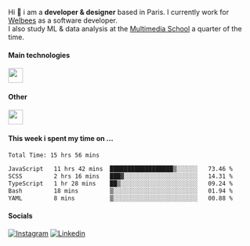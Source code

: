 Hi :wave: i am a **developer & designer** based in Paris. I currently work for [Welbees](https://www.welbees.com) as a software developer.<br /> I also study ML & data analysis at the [Multimedia School](https://www.ecole-multimedia.com/) a quarter of the time.

#### Main technologies
<img height="30" src="https://skillicons.dev/icons?i=js,ts,react,nextjs,threejs,nodejs,nestjs,laravel,mysql,git,docker" />

#### Other
<img height="30" src="https://skillicons.dev/icons?i=figma,ps,ai,ae,pr,blender,unreal,ableton" />

#### This week i spent my time on ...
<!--START_SECTION:waka-->

```txt
Total Time: 15 hrs 56 mins

JavaScript   11 hrs 42 mins  ██████████████████▒░░░░░░   73.46 %
SCSS         2 hrs 16 mins   ███▓░░░░░░░░░░░░░░░░░░░░░   14.31 %
TypeScript   1 hr 28 mins    ██▒░░░░░░░░░░░░░░░░░░░░░░   09.24 %
Bash         18 mins         ▒░░░░░░░░░░░░░░░░░░░░░░░░   01.94 %
YAML         8 mins          ▒░░░░░░░░░░░░░░░░░░░░░░░░   00.88 %
```

<!--END_SECTION:waka-->

#### Socials

<a href="https://www.instagram.com/maximelbv/" target="_blank">![Instagram](https://img.shields.io/badge/Instagram-E4405F?style=for-the-badge&logo=instagram&logoColor=white)</a>
<a href="https://www.linkedin.com/in/maxime-lefebvre-85b545199" target="_blank">![Linkedin](https://img.shields.io/badge/LinkedIn-0077B5?style=for-the-badge&logo=linkedin&logoColor=white)</a>
